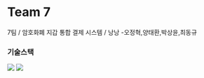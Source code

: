 # Team 7
7팀 / 암호화폐 지갑 통합 결제 시스템 / 낭낭 -오정혁,양태환,박상윤,최동규

### 기술스택
<img src="https://img.shields.io/badge/HTML5-E34F26?style=for-the-badge&logo=HTML5&logoColor=white">
<img src="https://img.shields.io/badge/React-61DAFB?style=for-the-badge&logo=React&logoColor=white">
